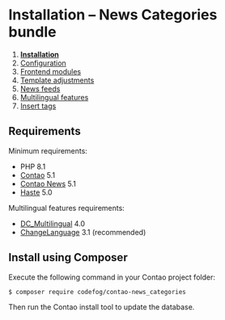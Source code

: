 # Installation – News Categories bundle

1. [**Installation**](installation.md)
2. [Configuration](configuration.md)
3. [Frontend modules](frontend-modules.md)
4. [Template adjustments](template-adjustments.md)
5. [News feeds](news-feeds.md)
6. [Multilingual features](multilingual-features.md)
7. [Insert tags](insert-tags.md)


## Requirements

Minimum requirements:

 - PHP 8.1
 - [Contao](https://github.com/contao/managed-edition) 5.1
 - [Contao News](https://github.com/contao/news-bundle) 5.1
 - [Haste](https://github.com/codefog/contao-haste) 5.0

Multilingual features requirements:

 - [DC_Multilingual](https://github.com/terminal42/contao-dc_multilingual) 4.0
 - [ChangeLanguage](https://github.com/terminal42/contao-changelanguage) 3.1 (recommended)


## Install using Composer

Execute the following command in your Contao project folder:

    $ composer require codefog/contao-news_categories

Then run the Contao install tool to update the database.
